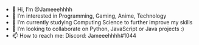 - 👋 Hi, I’m @Jameeehhhh
- 👀 I’m interested in Programming, Gaming, Anime, Technology
- 🌱 I’m currently studying Computing Science to further improve my skills
- 💞️ I’m looking to collaborate on Python, JavaScript or Java projects :)
- 📫 How to reach me:
      Discord: Jameeehhhh#1044

<!---
Jameeehhhh/Jameeehhhh is a ✨ special ✨ repository because its `README.md` (this file) appears on your GitHub profile.
You can click the Preview link to take a look at your changes.
--->
